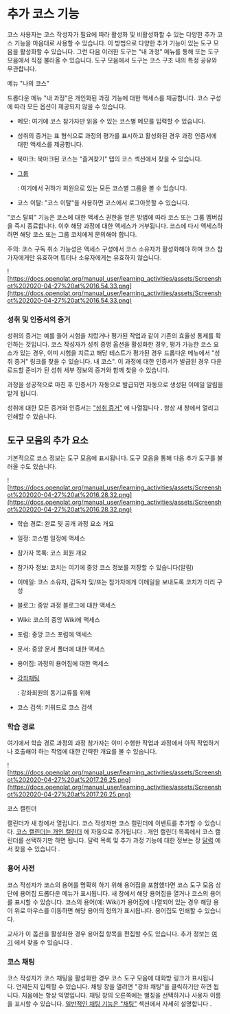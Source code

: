 # 추가 코스 기능

코스 사용자는 코스 작성자가 필요에 따라 활성화 및 비활성화할 수 있는 다양한 추가 코스 기능을 마음대로 사용할 수 있습니다. 이 방법으로 다양한 추가 기능이 있는 도구 모음을 활성화할 수 있습니다. 그런 다음 이러한 도구는 "내 과정" 메뉴를 통해 또는 도구 모음에서 직접 불러올 수 있습니다. 도구 모음에서 도구는 코스 구조 내의 특정 공유와 무관합니다.

메뉴 "나의 코스"

드롭다운 메뉴 "내 과정"은 개인화된 과정 기능에 대한 액세스를 제공합니다. 코스 구성에 따라 모든 옵션이 제공되지 않을 수 있습니다.

- 메모: 여기에 코스 참가자만 읽을 수 있는 코스별 메모를 입력할 수 있습니다.
- 성취의 증거는 표 형식으로 과정의 평가를 표시하고 활성화된 경우 과정 인증서에 대한 액세스를 제공합니다.
- 북마크: 북마크된 코스는 "즐겨찾기" 탭의 코스 섹션에서 찾을 수 있습니다.
- [그룹](https://docs.openolat.org/manual_user/learning_activities/Additional_Course_Features/Groups.html)
    
    : 여기에서 귀하가 회원으로 있는 모든 코스별 그룹을 볼 수 있습니다.
    
- 코스 이탈: "코스 이탈"을 사용하면 코스에서 로그아웃할 수 있습니다.

"코스 탈퇴" 기능은 코스에 대한 액세스 권한을 얻은 방법에 따라 코스 또는 그룹 멤버십을 즉시 종료합니다. 이후 해당 과정에 대한 액세스가 거부됩니다. 코스에 다시 액세스하려면 해당 코스 또는 그룹 코치에게 문의해야 합니다.

주의: 코스 구독 취소 가능성은 액세스 구성에서 코스 소유자가 활성화해야 하며 코스 참가자에게만 유효하며 튜터나 소유자에게는 유효하지 않습니다.

![https://docs.openolat.org/manual_user/learning_activities/assets/Screenshot%202020-04-27%20at%2016.54.33.png](https://docs.openolat.org/manual_user/learning_activities/assets/Screenshot%202020-04-27%20at%2016.54.33.png)

### 성취 및 인증서의 증거

성취의 증거는 예를 들어 시험을 치렀거나 평가된 작업과 같이 기존의 효율성 통제를 확인하는 것입니다. 코스 작성자가 성취 증명 옵션을 활성화한 경우, 평가 가능한 코스 요소가 있는 경우, 이미 시험을 치르고 해당 테스트가 평가된 경우 드롭다운 메뉴에서 "성취 증거" 링크를 찾을 수 있습니다. 내 코스". 이 과정에 대한 인증서가 발급된 경우 다운로드할 준비가 된 성취 세부 정보의 증거와 함께 찾을 수 있습니다.

과정을 성공적으로 마친 후 인증서가 자동으로 발급되면 자동으로 생성된 이메일 알림을 받게 됩니다.

성취에 대한 모든 증거와 인증서는 ["성취 증거"](https://docs.openolat.org/manual_user/learning_activities/Additional_Course_Features/Personal+Menu.html#PersonalMenu-_leistungsnachweise) 에 나열됩니다 . 항상 새 창에서 열리고 인쇄할 수 있습니다.

## 도구 모음의 추가 요소

기본적으로 코스 정보는 도구 모음에 표시됩니다. 도구 모음을 통해 다음 추가 도구를 불러올 수도 있습니다.

![https://docs.openolat.org/manual_user/learning_activities/assets/Screenshot%202020-04-27%20at%2016.28.32.png](https://docs.openolat.org/manual_user/learning_activities/assets/Screenshot%202020-04-27%20at%2016.28.32.png)

- 학습 경로: 완료 및 공개 과정 요소 개요
- 일정: 코스별 일정에 액세스
- 참가자 목록: 코스 회원 개요
- 참가자 정보: 코치는 여기에 중앙 코스 정보를 저장할 수 있습니다(알림)
- 이메일: 코스 소유자, 감독자 및/또는 참가자에게 이메일을 보내도록 코치가 미리 구성
- 블로그: 중앙 과정 블로그에 대한 액세스
- Wiki: 코스의 중앙 Wiki에 액세스
- 포럼: 중앙 코스 포럼에 액세스
- 문서: 중앙 문서 폴더에 대한 액세스
- 용어집: 과정의 용어집에 대한 액세스
- [강좌채팅](https://docs.openolat.org/manual_user/learning_activities/personal/Chat.de.md)
    
    : 강좌회원의 동기교류를 위해
    
- 코스 검색: 키워드로 코스 검색

### 학습 경로

여기에서 학습 경로 과정의 과정 참가자는 이미 수행한 작업과 과정에서 아직 작업하거나 호출해야 하는 작업에 대한 간략한 개요를 볼 수 있습니다.

![https://docs.openolat.org/manual_user/learning_activities/assets/Screenshot%202020-04-27%20at%2017.26.25.png](https://docs.openolat.org/manual_user/learning_activities/assets/Screenshot%202020-04-27%20at%2017.26.25.png)

코스 캘린더

캘린더가 새 창에서 열립니다. 코스 작성자만 코스 캘린더에 이벤트를 추가할 수 있습니다. [코스 캘린더는 개인 캘린더](https://docs.openolat.org/manual_user/personal/Personal_Menu/#PersonalMenu-_pers_kalender) 에 자동으로 추가됩니다 . 개인 캘린더 목록에서 코스 캘린더를 선택하기만 하면 됩니다. 달력 목록 및 추가 과정 기능에 대한 정보는 장 [달력](https://docs.openolat.org/manual_user/personal/Calendar/) 에서 찾을 수 있습니다 .

### 용어 사전

코스 작성자가 코스의 용어를 명확히 하기 위해 용어집을 포함했다면 코스 도구 모음 상단에 용어집 드롭다운 메뉴가 표시됩니다. 새 창에서 해당 용어집을 열거나 코스의 용어를 표시할 수 있습니다. 코스의 용어(예: Wiki)가 용어집에 나열되어 있는 경우 해당 용어 위로 마우스를 이동하면 해당 용어의 정의가 표시됩니다. 용어집도 인쇄할 수 있습니다.

교사가 이 옵션을 활성화한 경우 용어집 항목을 편집할 수도 있습니다. 추가 정보는 [여기](https://docs.openolat.org/manual_user/course_operation/Using_Additional_Course_Features/) 에서 찾을 수 있습니다 .

### 코스 채팅

코스 작성자가 코스 채팅을 활성화한 경우 코스 도구 모음에 대화방 링크가 표시됩니다. 언제든지 입력할 수 있습니다. 채팅 창을 열려면 "강좌 채팅"을 클릭하기만 하면 됩니다. 처음에는 항상 익명입니다. 채팅 창의 오른쪽에는 별칭을 선택하거나 사용자 이름을 표시할 수 있습니다. [일반적인 채팅 기능은 "채팅"](https://docs.openolat.org/manual_user/learning_activities/personal/Chat.de.md) 섹션에서 자세히 설명합니다 .